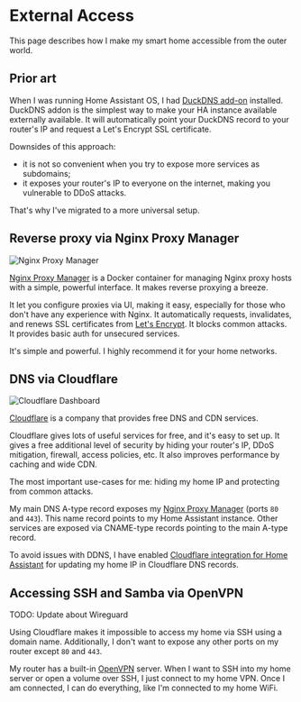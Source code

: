 # External Access

This page describes how I make my smart home accessible from the outer world.

## Prior art

When I was running Home Assistant OS, I had [DuckDNS add-on](https://github.com/home-assistant/addons/tree/master/duckdns) installed. DuckDNS addon is the simplest way to make your HA instance available externally available. It will automatically point your DuckDNS record to your router's IP and request a Let's Encrypt SSL certificate.

Downsides of this approach:

- it is not so convenient when you try to expose more services as subdomains;
- it exposes your router's IP to everyone on the internet, making you vulnerable to DDoS attacks.

That's why I've migrated to a more universal setup.

## Reverse proxy via Nginx Proxy Manager

![Nginx Proxy Manager](https://user-images.githubusercontent.com/3459374/115125358-44219e80-9fd0-11eb-8a72-27383603d546.png)

[Nginx Proxy Manager](https://nginxproxymanager.com) is a Docker container for managing Nginx proxy hosts with a simple, powerful interface. It makes reverse proxying a breeze.

It let you configure proxies via UI, making it easy, especially for those who don't have any experience with Nginx. It automatically requests, invalidates, and renews SSL certificates from [Let's Encrypt](https://letsencrypt.org/). It blocks common attacks. It provides basic auth for unsecured services.

It's simple and powerful. I highly recommend it for your home networks.

## DNS via Cloudflare

![Cloudflare Dashboard](https://user-images.githubusercontent.com/3459374/115260334-54a25800-a13b-11eb-9836-5708a4572389.png)

[Cloudflare](https://cloudflare.com) is a company that provides free DNS and CDN services.

Cloudflare gives lots of useful services for free, and it's easy to set up. It gives a free additional level of security by hiding your router's IP, DDoS mitigation, firewall, access policies, etc. It also improves performance by caching and wide CDN.

The most important use-cases for me: hiding my home IP and protecting from common attacks.

My main DNS A-type record exposes my [Nginx Proxy Manager](#reverse-proxy-via-nginx-proxy-manager) (ports `80` and `443`). This name record points to my Home Assistant instance. Other services are exposed via CNAME-type records pointing to the main A-type record.

To avoid issues with DDNS, I have enabled [Cloudflare integration for Home Assistant](https://www.home-assistant.io/integrations/cloudflare/) for updating my home IP in Cloudflare DNS records.

## Accessing SSH and Samba via OpenVPN

TODO: Update about Wireguard

Using Cloudflare makes it impossible to access my home via SSH using a domain name. Additionally, I don't want to expose any other ports on my router except `80` and `443`.

My router has a built-in [OpenVPN](https://openvpn.net/) server. When I want to SSH into my home server or open a volume over SSH, I just connect to my home VPN. Once I am connected, I can do everything, like I'm connected to my home WiFi.
